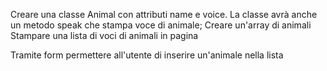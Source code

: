 Creare una classe Animal con attributi name e voice. La classe avrà anche un metodo speak che stampa voce di animale;
Creare un'array di animali
Stampare una lista di voci di animali in pagina

Tramite form permettere all'utente di inserire un'animale nella lista
